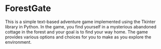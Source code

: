 # ForestGate
This is a simple text-based adventure game implemented using the Tkinter library in Python. In the game, you find yourself in a mysterious abandoned cottage in the forest and your goal is to find your way home. The game provides various options and choices for you to make as you explore the environment.
